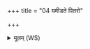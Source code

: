 +++
title = "04 यमीडते पितरो"

+++
<details><summary>मूलम् (WS)</summary>

यमीडते पितरो यं च देवाः पुरोहितं तपसा ब्रह्मणा च ।  
स्वधामूर्जामक्षितिमा जुहोमि वाते देवे पवमाने बृहस्पतौ ॥ ॥ ४ ॥
</details>